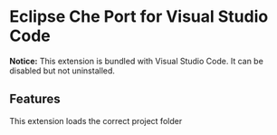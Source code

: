 # Eclipse Che Port for Visual Studio Code

**Notice:** This extension is bundled with Visual Studio Code. It can be disabled but not uninstalled.

## Features

This extension loads the correct project folder
